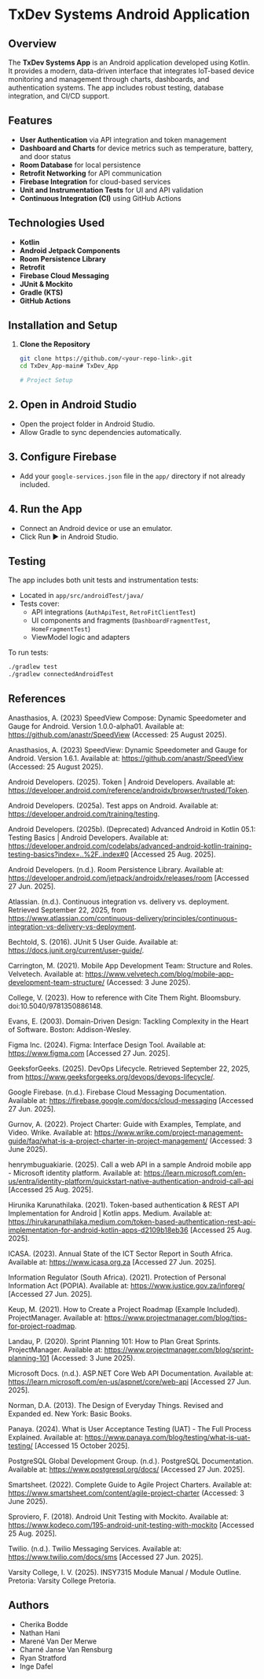 # TxDev Systems Android Application

## Overview
The **TxDev Systems App** is an Android application developed using Kotlin. It provides a modern, data-driven interface that integrates IoT-based device monitoring and management through charts, dashboards, and authentication systems. The app includes robust testing, database integration, and CI/CD support.

## Features
- **User Authentication** via API integration and token management  
- **Dashboard and Charts** for device metrics such as temperature, battery, and door status  
- **Room Database** for local persistence  
- **Retrofit Networking** for API communication  
- **Firebase Integration** for cloud-based services  
- **Unit and Instrumentation Tests** for UI and API validation  
- **Continuous Integration (CI)** using GitHub Actions  

## Technologies Used
- **Kotlin**
- **Android Jetpack Components**
- **Room Persistence Library**
- **Retrofit**
- **Firebase Cloud Messaging**
- **JUnit & Mockito**
- **Gradle (KTS)**
- **GitHub Actions**

## Installation and Setup
1. **Clone the Repository**
   ```bash
   git clone https://github.com/<your-repo-link>.git
   cd TxDev_App-main# TxDev_App

   # Project Setup

## 2. Open in Android Studio

* Open the project folder in Android Studio.
* Allow Gradle to sync dependencies automatically.

## 3. Configure Firebase

* Add your `google-services.json` file in the `app/` directory if not already included.

## 4. Run the App

* Connect an Android device or use an emulator.
* Click Run ▶ in Android Studio.

## Testing

The app includes both unit tests and instrumentation tests:

* Located in `app/src/androidTest/java/`
* Tests cover:
  * API integrations (`AuthApiTest`, `RetroFitClientTest`)
  * UI components and fragments (`DashboardFragmentTest`, `HomeFragmentTest`)
  * ViewModel logic and adapters

To run tests:

```bash
./gradlew test
./gradlew connectedAndroidTest
```

## References

Anasthasios, A. (2023) SpeedView Compose: Dynamic Speedometer and Gauge for Android. Version 1.0.0-alpha01. Available at: https://github.com/anastr/SpeedView (Accessed: 25 August 2025).

Anasthasios, A. (2023) SpeedView: Dynamic Speedometer and Gauge for Android. Version 1.6.1. Available at: https://github.com/anastr/SpeedView (Accessed: 25 August 2025).

Android Developers. (2025). Token | Android Developers. Available at: https://developer.android.com/reference/androidx/browser/trusted/Token.

Android Developers. (2025a). Test apps on Android. Available at: https://developer.android.com/training/testing.

Android Developers. (2025b). (Deprecated) Advanced Android in Kotlin 05.1: Testing Basics | Android Developers. Available at: https://developer.android.com/codelabs/advanced-android-kotlin-training-testing-basics?index=..%2F..index#0 [Accessed 25 Aug. 2025].

Android Developers. (n.d.). Room Persistence Library. Available at: https://developer.android.com/jetpack/androidx/releases/room [Accessed 27 Jun. 2025].

Atlassian. (n.d.). Continuous integration vs. delivery vs. deployment. Retrieved September 22, 2025, from https://www.atlassian.com/continuous-delivery/principles/continuous-integration-vs-delivery-vs-deployment.

Bechtold, S. (2016). JUnit 5 User Guide. Available at: https://docs.junit.org/current/user-guide/.

Carrington, M. (2021). Mobile App Development Team: Structure and Roles. Velvetech. Available at: https://www.velvetech.com/blog/mobile-app-development-team-structure/ (Accessed: 3 June 2025).

College, V. (2023). How to reference with Cite Them Right. Bloomsbury. doi:10.5040/9781350886148.

Evans, E. (2003). Domain-Driven Design: Tackling Complexity in the Heart of Software. Boston: Addison-Wesley.

Figma Inc. (2024). Figma: Interface Design Tool. Available at: https://www.figma.com [Accessed 27 Jun. 2025].

GeeksforGeeks. (2025). DevOps Lifecycle. Retrieved September 22, 2025, from https://www.geeksforgeeks.org/devops/devops-lifecycle/.

Google Firebase. (n.d.). Firebase Cloud Messaging Documentation. Available at: https://firebase.google.com/docs/cloud-messaging [Accessed 27 Jun. 2025].

Gurnov, A. (2022). Project Charter: Guide with Examples, Template, and Video. Wrike. Available at: https://www.wrike.com/project-management-guide/faq/what-is-a-project-charter-in-project-management/ (Accessed: 3 June 2025).

henrymbuguakiarie. (2025). Call a web API in a sample Android mobile app - Microsoft identity platform. Available at: https://learn.microsoft.com/en-us/entra/identity-platform/quickstart-native-authentication-android-call-api [Accessed 25 Aug. 2025].

Hirunika Karunathilaka. (2021). Token-based authentication & REST API Implementation for Android | Kotlin apps. Medium. Available at: https://hirukarunathilaka.medium.com/token-based-authentication-rest-api-implementation-for-android-kotlin-apps-d2109b18eb36 [Accessed 25 Aug. 2025].

ICASA. (2023). Annual State of the ICT Sector Report in South Africa. Available at: https://www.icasa.org.za [Accessed 27 Jun. 2025].

Information Regulator (South Africa). (2021). Protection of Personal Information Act (POPIA). Available at: https://www.justice.gov.za/inforeg/ [Accessed 27 Jun. 2025].

Keup, M. (2021). How to Create a Project Roadmap (Example Included). ProjectManager. Available at: https://www.projectmanager.com/blog/tips-for-project-roadmap.

Landau, P. (2020). Sprint Planning 101: How to Plan Great Sprints. ProjectManager. Available at: https://www.projectmanager.com/blog/sprint-planning-101 (Accessed: 3 June 2025).

Microsoft Docs. (n.d.). ASP.NET Core Web API Documentation. Available at: https://learn.microsoft.com/en-us/aspnet/core/web-api [Accessed 27 Jun. 2025].

Norman, D.A. (2013). The Design of Everyday Things. Revised and Expanded ed. New York: Basic Books.

Panaya. (2024). What is User Acceptance Testing (UAT) - The Full Process Explained. Available at: https://www.panaya.com/blog/testing/what-is-uat-testing/ [Accessed 15 October 2025].

PostgreSQL Global Development Group. (n.d.). PostgreSQL Documentation. Available at: https://www.postgresql.org/docs/ [Accessed 27 Jun. 2025].

Smartsheet. (2022). Complete Guide to Agile Project Charters. Available at: https://www.smartsheet.com/content/agile-project-charter (Accessed: 3 June 2025).

Sproviero, F. (2018). Android Unit Testing with Mockito. Available at: https://www.kodeco.com/195-android-unit-testing-with-mockito [Accessed 25 Aug. 2025].

Twilio. (n.d.). Twilio Messaging Services. Available at: https://www.twilio.com/docs/sms [Accessed 27 Jun. 2025].

Varsity College, I. V. (2025). INSY7315 Module Manual / Module Outline. Pretoria: Varsity College Pretoria.

## Authors

* Cherika Bodde
* Nathan Hani
* Marené Van Der Merwe
* Charné Janse Van Rensburg
* Ryan Stratford
* Inge Dafel
